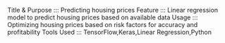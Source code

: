Title & Purpose ::: Predicting housing prices
Feature ::: Linear regression model to predict housing prices based on available data
Usage ::: Optimizing housing prices based on risk factors for accuracy and profitability
Tools Used ::: TensorFlow,Keras,Linear Regression,Python
